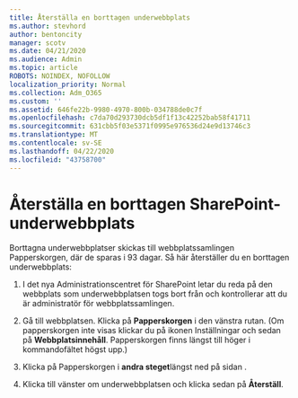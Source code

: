 ```yaml
---
title: Återställa en borttagen underwebbplats
ms.author: stevhord
author: bentoncity
manager: scotv
ms.date: 04/21/2020
ms.audience: Admin
ms.topic: article
ROBOTS: NOINDEX, NOFOLLOW
localization_priority: Normal
ms.collection: Adm_O365
ms.custom: ''
ms.assetid: 646fe22b-9980-4970-800b-034788de0c7f
ms.openlocfilehash: c7da70d293730dcb5df1f13c42252bab58f41711
ms.sourcegitcommit: 631cbb5f03e5371f0995e976536d24e9d13746c3
ms.translationtype: MT
ms.contentlocale: sv-SE
ms.lasthandoff: 04/22/2020
ms.locfileid: "43758700"
---
```

# <a name="restore-a-deleted-sharepoint-subsite"></a>Återställa en borttagen SharePoint-underwebbplats

Borttagna underwebbplatser skickas till webbplatssamlingen Papperskorgen, där de sparas i 93 dagar. Så här återställer du en borttagen underwebbplats:
  
1. I det nya Administrationscentret för SharePoint letar du reda på den webbplats som underwebbplatsen togs bort från och kontrollerar att du är administratör för webbplatssamlingen. 
    
2. Gå till webbplatsen. Klicka på **Papperskorgen** i den vänstra rutan. (Om papperskorgen inte visas klickar du på ikonen Inställningar och sedan på **Webbplatsinnehåll**. Papperskorgen finns längst till höger i kommandofältet högst upp.)
    
3. Klicka på Papperskorgen i **andra steget**längst ned på sidan .
    
4. Klicka till vänster om underwebbplatsen och klicka sedan på **Återställ**.
    

